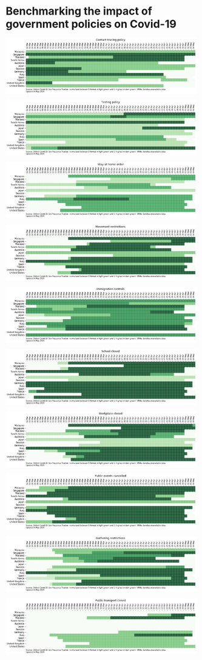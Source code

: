 # Benchmarking the impact of government policies on Covid-19
<img src="https://github.com/khairulomar/Covid-19/blob/master/img/gov_policy_benchmark_tracing.png">
<p>
<p>
<img src="https://github.com/khairulomar/Covid-19/blob/master/img/gov_policy_benchmark_testing.png">
<p>
<p>
<img src="https://github.com/khairulomar/Covid-19/blob/master/img/gov_policy_benchmark_at_home.png">
<p>
<p>
<img src="https://github.com/khairulomar/Covid-19/blob/master/img/gov_policy_benchmark_movement.png">
<p>
<p>
<img src="https://github.com/khairulomar/Covid-19/blob/master/img/gov_policy_benchmark_immigration.png">
<p>
<p>
<img src="https://github.com/khairulomar/Covid-19/blob/master/img/gov_policy_benchmark_school.png">
<p>
<p>
<img src="https://github.com/khairulomar/Covid-19/blob/master/img/gov_policy_benchmark_workplace.png">
<p>
<p>
<img src="https://github.com/khairulomar/Covid-19/blob/master/img/gov_policy_benchmark_events.png">
<p>
<p>
<img src="https://github.com/khairulomar/Covid-19/blob/master/img/gov_policy_benchmark_gatherings.png">
<p>
<p>
<img src="https://github.com/khairulomar/Covid-19/blob/master/img/gov_policy_benchmark_transport.png">
